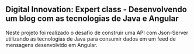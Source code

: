 <h2>Digital Innovation: Expert class - Desenvolvendo um blog com as tecnologias de Java e Angular</h2>

<p>Neste projeto foi realizado o desafio de construir uma API com Json-Server utilizando as tecnologias de Java para consumir dados em um feed de mensagens desenvolvido em Angular.</p>
